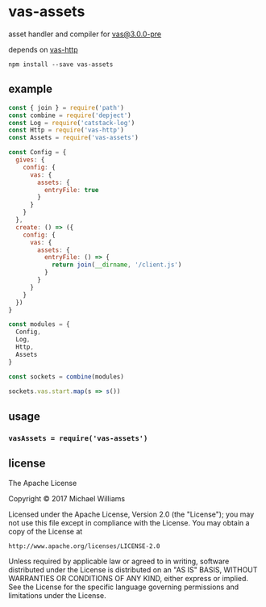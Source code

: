 # vas-assets

asset handler and compiler for [vas@3.0.0-pre](https://github.com/ahdinosaur/vas/tree/v3)

depends on [vas-http](https://github.com/ahdinosaur/vas-http)

```shell
npm install --save vas-assets
```

## example

```js
const { join } = require('path')
const combine = require('depject')
const Log = require('catstack-log')
const Http = require('vas-http')
const Assets = require('vas-assets')

const Config = {
  gives: {
    config: {
      vas: {
        assets: {
          entryFile: true
        }
      }
    }
  },
  create: () => ({
    config: {
      vas: {
        assets: {
          entryFile: () => {
            return join(__dirname, '/client.js')
          }
        }
      }
    }
  })
}

const modules = {
  Config,
  Log,
  Http,
  Assets
}

const sockets = combine(modules)

sockets.vas.start.map(s => s())
```

## usage

### `vasAssets = require('vas-assets')`

## license

The Apache License

Copyright &copy; 2017 Michael Williams

Licensed under the Apache License, Version 2.0 (the "License");
you may not use this file except in compliance with the License.
You may obtain a copy of the License at

    http://www.apache.org/licenses/LICENSE-2.0

Unless required by applicable law or agreed to in writing, software
distributed under the License is distributed on an "AS IS" BASIS,
WITHOUT WARRANTIES OR CONDITIONS OF ANY KIND, either express or implied.
See the License for the specific language governing permissions and
limitations under the License.
